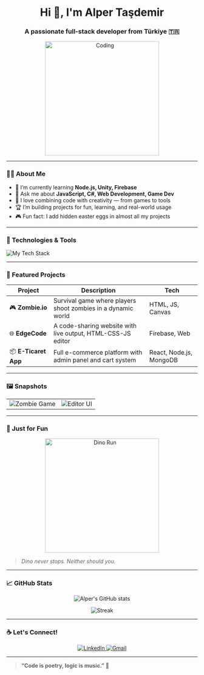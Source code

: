 <h1 align="center">Hi 👋, I'm Alper Taşdemir</h1>
<h3 align="center">A passionate full-stack developer from Türkiye 🇹🇷</h3>

<p align="center">
  <img src="https://media.giphy.com/media/qgQUggAC3Pfv687qPC/giphy.gif" width="300" alt="Coding">
</p>

---

### 🧑‍💻 About Me

- 🌱 I’m currently learning **Node.js, Unity, Firebase**
- 💬 Ask me about **JavaScript, C#, Web Development, Game Dev**
- 🧠 I love combining code with creativity — from games to tools
- 🏆 I’m building projects for fun, learning, and real-world usage
- 🎮 Fun fact: I add hidden easter eggs in almost all my projects

---

### 🚀 Technologies & Tools

<p>
  <img src="https://skillicons.dev/icons?i=js,html,css,react,nodejs,python,unity,cs,firebase,github,figma&perline=6" alt="My Tech Stack">
</p>

---

### 📂 Featured Projects

| Project | Description | Tech |
|--------|-------------|------|
| 🎮 **Zombie.io** | Survival game where players shoot zombies in a dynamic world | HTML, JS, Canvas |
| 🌐 **EdgeCode** | A code-sharing website with live output, HTML-CSS-JS editor | Firebase, Web |
| 📦 **E-Ticaret App** | Full e-commerce platform with admin panel and cart system | React, Node.js, MongoDB |

---

### 🖼️ Snapshots

<table>
  <tr>
    <td><img src="https://via.placeholder.com/300x180.png?text=Zombie.io+Game+Screenshot" alt="Zombie Game" /></td>
    <td><img src="https://via.placeholder.com/300x180.png?text=EdgeCode+Editor" alt="Editor UI" /></td>
  </tr>
</table>

---

### 🦖 Just for Fun

<p align="center">
  <img src="https://media.giphy.com/media/U3qYN8S0j3bpK/giphy.gif" width="300" alt="Dino Run" />
</p>

> *Dino never stops. Neither should you.*

---

### 📈 GitHub Stats

<p align="center">
  <img src="https://github-readme-stats.vercel.app/api?username=AlperT-Code&show_icons=true&theme=tokyonight" alt="Alper's GitHub stats" />
</p>

<p align="center">
  <img src="https://github-readme-streak-stats.herokuapp.com/?user=AlperT-Code&theme=tokyonight" alt="Streak" />
</p>

---

### ☕ Let's Connect!

<p align="center">
  <a href="https://linkedin.com/in/alpertd" target="_blank">
    <img src="https://img.shields.io/badge/-LinkedIn-blue?style=for-the-badge&logo=linkedin" alt="LinkedIn">
  </a>
  <a href="mailto:alpertasdemir.dev@gmail.com" target="_blank">
    <img src="https://img.shields.io/badge/-Gmail-red?style=for-the-badge&logo=gmail&logoColor=white" alt="Gmail">
  </a>
</p>

---

> **“Code is poetry, logic is music.”** 🎵
